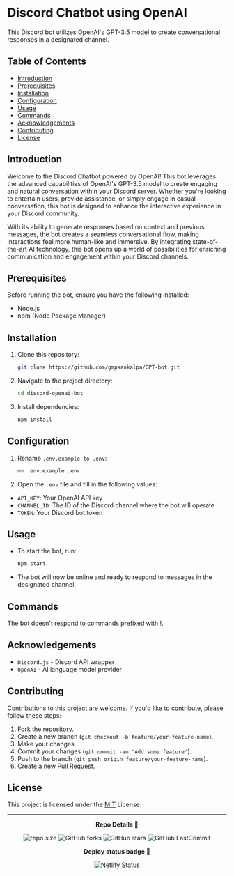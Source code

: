 # Discord Chatbot using OpenAI

This Discord bot utilizes OpenAI's GPT-3.5 model to create conversational responses in a designated channel.

## Table of Contents

- [Introduction](#introduction)
- [Prerequisites](#prerequisites)
- [Installation](#installation)
- [Configuration](#configuration)
- [Usage](#usage)
- [Commands](#commands)
- [Acknowledgements](#acknowledgements)
- [Contributing](#contributing)
- [License](#license)

## Introduction

Welcome to the Discord Chatbot powered by OpenAI! This bot leverages the advanced capabilities of OpenAI's GPT-3.5 model to create engaging and natural conversation within your Discord server. Whether you're looking to entertain users, provide assistance, or simply engage in casual conversation, this bot is designed to enhance the interactive experience in your Discord community.

With its ability to generate responses based on context and previous messages, the bot creates a seamless conversational flow, making interactions feel more human-like and immersive. By integrating state-of-the-art AI technology, this bot opens up a world of possibilities for enriching communication and engagement within your Discord channels.

## Prerequisites

Before running the bot, ensure you have the following installed:

- Node.js
- npm (Node Package Manager)

## Installation

1. Clone this repository:
    ```bash
    git clone https://github.com/gmpsankalpa/GPT-bot.git

2. Navigate to the project directory:
    ```bash
    cd discord-openai-bot

3. Install dependencies:
    ```bash
    npm install

## Configuration

1. Rename `.env.example to .env`:
    ```bash
    mv .env.example .env

2. Open the `.env` file and fill in the following values:
- `API_KEY`: Your OpenAI API key
- `CHANNEL_ID`: The ID of the Discord channel where the bot will operate
- `TOKEN`: Your Discord bot token

## Usage

- To start the bot, run:
    ```bash
    npm start

- The bot will now be online and ready to respond to messages in the designated channel.

## Commands

The bot doesn't respond to commands prefixed with !.

## Acknowledgements

- `Discord.js` - Discord API wrapper
- `OpenAI` - AI language model provider

## Contributing

Contributions to this project are welcome. If you'd like to contribute, please follow these steps:

1. Fork the repository.
2. Create a new branch (`git checkout -b feature/your-feature-name`).
3. Make your changes.
4. Commit your changes (`git commit -am 'Add some feature'`).
5. Push to the branch (`git push origin feature/your-feature-name`).
6. Create a new Pull Request.

## License

This project is licensed under the [MIT](LICENSE) License.

---

<p align="center">
<b>
  Repo Details 🤙
</b>
</p>

<div align="center">

   ![repo size](https://img.shields.io/github/repo-size/gmpsankalpa/GPT-bot?label=Repo%20Size&style=for-the-badge&labelColor=black&color=20bf6b)
   ![GitHub forks](https://img.shields.io/github/forks/gmpsankalpa/GPT-bot?&labelColor=black&color=0fb9b1&style=for-the-badge)
   ![GitHub stars](https://img.shields.io/github/stars/gmpsankalpa/GPT-bot?&labelColor=black&color=f7b731&style=for-the-badge)
   ![GitHub LastCommit](https://img.shields.io/github/last-commit/gmpsankalpa/GPT-bot?logo=github&labelColor=black&color=d1d8e0&style=for-the-badge)

</div>

<p align="center">
<b>
  Deploy status badge 🤖
</b>
</p>  

<div align="center">
   
   [![Netlify Status](https://api.netlify.com/api/v1/badges/f8c54f31-10f6-42a4-80e6-342090a3c60e/deploy-status)](https://app.netlify.com/sites/gmp-GPT-bot/deploys)
</div>